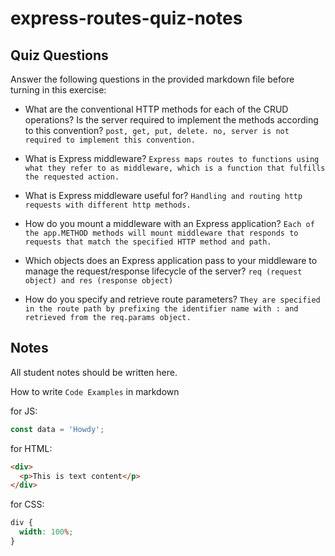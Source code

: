 # express-routes-quiz-notes

## Quiz Questions

Answer the following questions in the provided markdown file before turning in this exercise:

- What are the conventional HTTP methods for each of the CRUD operations? Is the server required to implement the methods according to this convention?
  `post, get, put, delete. no, server is not required to implement this convention.`

- What is Express middleware?
  `Express maps routes to functions using what they refer to as middleware, which is a function that fulfills the requested action.`

- What is Express middleware useful for?
  `Handling and routing http requests with different http methods.`

- How do you mount a middleware with an Express application?
  `Each of the app.METHOD methods will mount middleware that responds to requests that match the specified HTTP method and path.`

- Which objects does an Express application pass to your middleware to manage the request/response lifecycle of the server?
  `req (request object) and res (response object)`

- How do you specify and retrieve route parameters?
  `They are specified in the route path by prefixing the identifier name with : and retrieved from the req.params object.`

## Notes

All student notes should be written here.

How to write `Code Examples` in markdown

for JS:

```javascript
const data = 'Howdy';
```

for HTML:

```html
<div>
  <p>This is text content</p>
</div>
```

for CSS:

```css
div {
  width: 100%;
}
```
